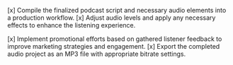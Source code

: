 [x] Compile the finalized podcast script and necessary audio elements into a production workflow.
[x] Adjust audio levels and apply any necessary effects to enhance the listening experience.


[x] Implement promotional efforts based on gathered listener feedback to improve marketing strategies and engagement.
[x] Export the completed audio project as an MP3 file with appropriate bitrate settings.